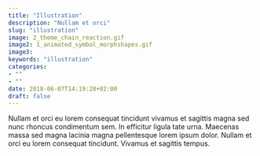 ```yaml
---
title: "Illustration"
description: "Nullam et orci"
slug: "illustration"
image: 2_theme_chain_reaction.gif
image2: 1_animated_symbol_morphshapes.gif
image3: 
keywords: "illustration"
categories:
- ""
- ""
date: 2018-06-07T14:19:28+02:00
draft: false
---
```


Nullam et orci eu lorem consequat tincidunt vivamus et sagittis magna sed nunc rhoncus condimentum sem. In efficitur ligula tate urna. Maecenas massa sed magna lacinia magna pellentesque lorem ipsum dolor. Nullam et orci eu lorem consequat tincidunt. Vivamus et sagittis tempus.
